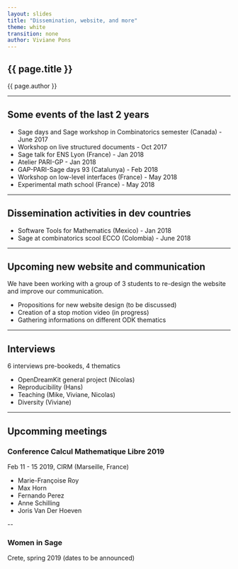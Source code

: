 ```yaml
---
layout: slides
title: "Dissemination, website, and more"
theme: white
transition: none
author: Viviane Pons
---
```


<section data-markdown data-separator="^---\n" data-separator-vertical="^--\n">

# {{ page.title }}

{{ page.author }}


---
## Some events of the last 2 years

- Sage days and Sage workshop in Combinatorics semester (Canada) - June 2017
- Workshop on live structured documents - Oct 2017
- Sage talk for ENS Lyon (France) - Jan 2018
- Atelier PARI-GP - Jan 2018
- GAP-PARI-Sage days 93 (Catalunya) - Feb 2018
- Workshop on low-level interfaces (France) - May 2018
- Experimental math school (France) - May 2018

---
## Dissemination activities in dev countries

- Software Tools for Mathematics (Mexico) - Jan 2018
- Sage at combinatorics scool ECCO (Colombia) - June 2018

---
## Upcoming new website and communication

We have been working with a group of 3 students to re-design the website and improve our communication.

- Propositions for new website design (to be discussed)
- Creation of a stop motion video (in progress)
- Gathering informations on different ODK thematics

---
# Interviews

6 interviews pre-bookeds, 4 thematics

- OpenDreamKit general project (Nicolas)
- Reproducibility (Hans)
- Teaching (Mike, Viviane, Nicolas)
- Diversity (Viviane)

---
# Upcomming meetings

### Conference Calcul Mathematique Libre 2019

Feb 11 - 15 2019, CIRM (Marseille, France)

- Marie-Françoise Roy
- Max Horn 
- Fernando Perez
- Anne Schilling
- Joris Van Der Hoeven 

--

### Women in Sage

Crete, spring 2019 (dates to be announced)



</section>


